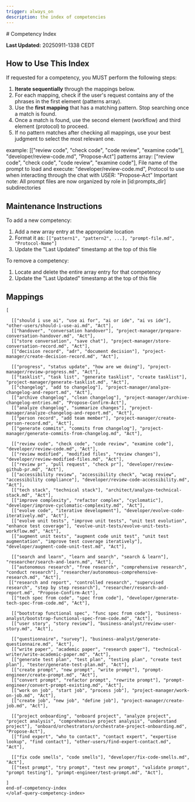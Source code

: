 ```yaml
---
trigger: always_on
description: the index of competencies
---
```

<olaf-query-competency-index>
# Competency Index

**Last Updated:** 20250911-1338 CEDT

## How to Use This Index

If requested for a competency, you MUST perform the following steps:

1. **Iterate sequentially** through the mappings below.
2. For each mapping, check if the user's request contains any of the phrases in the first element (patterns array).
3. Use the **first mapping** that has a matching pattern. Stop searching once a match is found.
4. Once a match is found, use the second element (workflow) and third element (protocol) to proceed.
5. If no pattern matches after checking all mappings, use your best judgment to select the most relevant one.

example:  [["review code", "check code", "code review", "examine code"], "developer/review-code.md", "Propose-Act"]
patterns array: ["review code", "check code", "code review", "examine code"],
File name of the prompt to load and execute: "developer/review-code.md",
Protocol to use when interacting through the chat with USER: "Propose-Act"
Important note: All prompt files are now organized by role in [id:prompts_dir] subdirectories

## Maintenance Instructions

To add a new competency:

1. Add a new array entry at the appropriate location
2. Format it as: `[["pattern1", "pattern2", ...], "prompt-file.md", "Protocol-Name"]`
3. Update the "Last Updated" timestamp at the top of this file

To remove a competency:

1. Locate and delete the entire array entry for that competency
2. Update the "Last Updated" timestamp at the top of this file

## Mappings

```
[

  [["should i use ai", "use ai for", "ai or ide", "ai vs ide"], "other-users/should-i-use-ai.md", "Act"],
  [["handover", "conversation handover"], "project-manager/prepare-conversation-handover.md", "Act"],
  [["store conversation", "save chat"], "project-manager/store-conversation-record.md", "Act"],
  [["decision record", "adr", "document decision"], "project-manager/create-decision-record.md", "Act"],

  [["progress", "status update", "how are we doing"], "project-manager/review-progress.md", "Act"],
  [["tasklist", "task list", "generate tasklist", "create tasklist"], "project-manager/generate-tasklist.md", "Act"],
  [["changelog", "add to changelog"], "project-manager/analyze-changelog-and-report.md", "Act"],
  [["archive changelog", "clean changelog"], "project-manager/archive-changelog-entries.md", "Propose-Confirm-Act"],
  [["analyze changelog", "summarize changes"], "project-manager/analyze-changelog-and-report.md", "Act"],
  [["person record", "add team member"], "project-manager/create-person-record.md", "Act"],
  [["generate commits", "commits from changelog"], "project-manager/generate-commits-from-changelog.md", "Act"],

  [["review code", "check code", "code review", "examine code"], "developer/review-code.md", "Act"],
  [["review modified", "modified files", "review changes"], "developer/review-modified-files.md", "Act"],
  [["review pr", "pull request", "check pr"], "developer/review-github-pr.md", "Act"],
  [["accessibility review", "accessibility check", "wcag review", "accessibility compliance"], "developer/review-code-accessibility.md", "Act"],
  [["tech stack", "technical stack"], "architect/analyze-technical-stack.md", "Act"],
  [["improve complexity", "refactor complex", "cyclomatic"], "developer/improve-cyclomatic-complexity.md", "Act"],
  [["evolve code", "iterative development"], "developer/evolve-code-iteratively.md", "Act"],
  [["evolve unit tests", "improve unit tests", "unit test evolution", "enhance test coverage"], "evolve-unit-tests/evolve-unit-tests-workflow.md", "Act"],
  [["augment unit tests", "augment code unit test", "unit test augmentation", "improve test coverage iteratively"], "developer/augment-code-unit-test.md", "Act"],

  [["search and learn", "learn and search", "search & learn"], "researcher/search-and-learn.md", "Act"],
  [["autonomous research", "free research", "comprehensive research", "conduct research"], "researcher/autonomous-comprehensive-research.md", "Act"],
 [["research and report", "controlled research", "supervised research", "step by step research"], "researcher/research-and-report.md", "Propose-Confirm-Act"],
  [["tech spec from code", "spec from code"], "developer/generate-tech-spec-from-code.md", "Act"],

  [["bootstrap functional spec", "func spec from code"], "business-analyst/bootstrap-functional-spec-from-code.md", "Act"],
  [["user story", "story review"], "business-analyst/review-user-story.md", "Act"],

  [["questionnaire", "survey"], "business-analyst/generate-questionnaire.md", "Act"],
  [["write paper", "academic paper", "research paper"], "technical-writer/write-academic-paper.md", "Act"],
  [["generate test plan", "test plan", "testing plan", "create test plan"], "tester/generate-test-plan.md", "Act"],
  [["create prompt", "new prompt", "write prompt"], "prompt-engineer/create-prompt.md", "Act"],
  [["convert prompt", "refactor prompt", "rewrite prompt"], "prompt-engineer/convert-prompt-existing.md", "Act"],
  [["work on job", "start job", "process job"], "project-manager/work-on-job.md", "Act"],
  [["create job", "new job", "define job"], "project-manager/create-job.md", "Act"],

  [["project onboarding", "onboard project", "analyze project", "project analysis", "comprehensive project analysis", "understand project"], "onboard/orchestrators/orchestrate-project-onboarding.md", "Propose-Act"],
  [["find expert", "who to contact", "contact expert", "expertise lookup", "find contact"], "other-users/find-expert-contact.md", "Act"],

  [["fix code smells", "code smells"], "developer/fix-code-smells.md", "Act"],
  [["test prompt", "try prompt", "test new prompt", "validate prompt", "prompt testing"], "prompt-engineer/test-prompt.md", "Act"],

]
end-of-competency-index
</olaf-query-competency-index>
